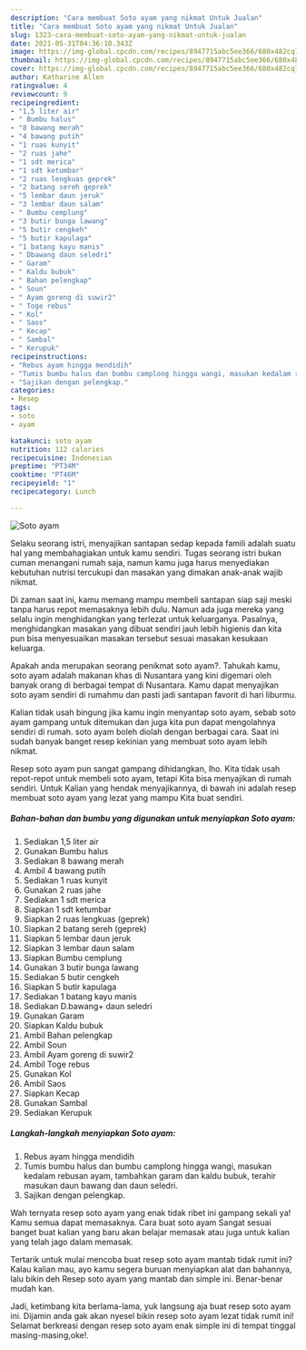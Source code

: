 ```yaml
---
description: "Cara membuat Soto ayam yang nikmat Untuk Jualan"
title: "Cara membuat Soto ayam yang nikmat Untuk Jualan"
slug: 1323-cara-membuat-soto-ayam-yang-nikmat-untuk-jualan
date: 2021-05-31T04:36:10.343Z
image: https://img-global.cpcdn.com/recipes/8947715abc5ee366/680x482cq70/soto-ayam-foto-resep-utama.jpg
thumbnail: https://img-global.cpcdn.com/recipes/8947715abc5ee366/680x482cq70/soto-ayam-foto-resep-utama.jpg
cover: https://img-global.cpcdn.com/recipes/8947715abc5ee366/680x482cq70/soto-ayam-foto-resep-utama.jpg
author: Katharine Allen
ratingvalue: 4
reviewcount: 9
recipeingredient:
- "1,5 liter air"
- " Bumbu halus"
- "8 bawang merah"
- "4 bawang putih"
- "1 ruas kunyit"
- "2 ruas jahe"
- "1 sdt merica"
- "1 sdt ketumbar"
- "2 ruas lengkuas geprek"
- "2 batang sereh geprek"
- "5 lembar daun jeruk"
- "3 lembar daun salam"
- " Bumbu cemplung"
- "3 butir bunga lawang"
- "5 butir cengkeh"
- "5 butir kapulaga"
- "1 batang kayu manis"
- " Dbawang daun seledri"
- " Garam"
- " Kaldu bubuk"
- " Bahan pelengkap"
- " Soun"
- " Ayam goreng di suwir2"
- " Toge rebus"
- " Kol"
- " Saos"
- " Kecap"
- " Sambal"
- " Kerupuk"
recipeinstructions:
- "Rebus ayam hingga mendidih"
- "Tumis bumbu halus dan bumbu camplong hingga wangi, masukan kedalam rebusan ayam, tambahkan garam dan kaldu bubuk, terahir masukan daun bawang dan daun seledri."
- "Sajikan dengan pelengkap."
categories:
- Resep
tags:
- soto
- ayam

katakunci: soto ayam 
nutrition: 112 calories
recipecuisine: Indonesian
preptime: "PT34M"
cooktime: "PT46M"
recipeyield: "1"
recipecategory: Lunch

---
```



![Soto ayam](https://img-global.cpcdn.com/recipes/8947715abc5ee366/680x482cq70/soto-ayam-foto-resep-utama.jpg)

Selaku seorang istri, menyajikan santapan sedap kepada famili adalah suatu hal yang membahagiakan untuk kamu sendiri. Tugas seorang istri bukan cuman menangani rumah saja, namun kamu juga harus menyediakan kebutuhan nutrisi tercukupi dan masakan yang dimakan anak-anak wajib nikmat.

Di zaman  saat ini, kamu memang mampu membeli santapan siap saji meski tanpa harus repot memasaknya lebih dulu. Namun ada juga mereka yang selalu ingin menghidangkan yang terlezat untuk keluarganya. Pasalnya, menghidangkan masakan yang dibuat sendiri jauh lebih higienis dan kita pun bisa menyesuaikan masakan tersebut sesuai masakan kesukaan keluarga. 



Apakah anda merupakan seorang penikmat soto ayam?. Tahukah kamu, soto ayam adalah makanan khas di Nusantara yang kini digemari oleh banyak orang di berbagai tempat di Nusantara. Kamu dapat menyajikan soto ayam sendiri di rumahmu dan pasti jadi santapan favorit di hari liburmu.

Kalian tidak usah bingung jika kamu ingin menyantap soto ayam, sebab soto ayam gampang untuk ditemukan dan juga kita pun dapat mengolahnya sendiri di rumah. soto ayam boleh diolah dengan berbagai cara. Saat ini sudah banyak banget resep kekinian yang membuat soto ayam lebih nikmat.

Resep soto ayam pun sangat gampang dihidangkan, lho. Kita tidak usah repot-repot untuk membeli soto ayam, tetapi Kita bisa menyajikan di rumah sendiri. Untuk Kalian yang hendak menyajikannya, di bawah ini adalah resep membuat soto ayam yang lezat yang mampu Kita buat sendiri.

<!--inarticleads1-->

##### Bahan-bahan dan bumbu yang digunakan untuk menyiapkan Soto ayam:

1. Sediakan 1,5 liter air
1. Gunakan  Bumbu halus
1. Sediakan 8 bawang merah
1. Ambil 4 bawang putih
1. Sediakan 1 ruas kunyit
1. Gunakan 2 ruas jahe
1. Sediakan 1 sdt merica
1. Siapkan 1 sdt ketumbar
1. Siapkan 2 ruas lengkuas (geprek)
1. Siapkan 2 batang sereh (geprek)
1. Siapkan 5 lembar daun jeruk
1. Siapkan 3 lembar daun salam
1. Siapkan  Bumbu cemplung
1. Gunakan 3 butir bunga lawang
1. Sediakan 5 butir cengkeh
1. Siapkan 5 butir kapulaga
1. Sediakan 1 batang kayu manis
1. Sediakan  D.bawang+ daun seledri
1. Gunakan  Garam
1. Siapkan  Kaldu bubuk
1. Ambil  Bahan pelengkap
1. Ambil  Soun
1. Ambil  Ayam goreng di suwir2
1. Ambil  Toge rebus
1. Gunakan  Kol
1. Ambil  Saos
1. Siapkan  Kecap
1. Gunakan  Sambal
1. Sediakan  Kerupuk




<!--inarticleads2-->

##### Langkah-langkah menyiapkan Soto ayam:

1. Rebus ayam hingga mendidih
1. Tumis bumbu halus dan bumbu camplong hingga wangi, masukan kedalam rebusan ayam, tambahkan garam dan kaldu bubuk, terahir masukan daun bawang dan daun seledri.
1. Sajikan dengan pelengkap.




Wah ternyata resep soto ayam yang enak tidak ribet ini gampang sekali ya! Kamu semua dapat memasaknya. Cara buat soto ayam Sangat sesuai banget buat kalian yang baru akan belajar memasak atau juga untuk kalian yang telah jago dalam memasak.

Tertarik untuk mulai mencoba buat resep soto ayam mantab tidak rumit ini? Kalau kalian mau, ayo kamu segera buruan menyiapkan alat dan bahannya, lalu bikin deh Resep soto ayam yang mantab dan simple ini. Benar-benar mudah kan. 

Jadi, ketimbang kita berlama-lama, yuk langsung aja buat resep soto ayam ini. Dijamin anda gak akan nyesel bikin resep soto ayam lezat tidak rumit ini! Selamat berkreasi dengan resep soto ayam enak simple ini di tempat tinggal masing-masing,oke!.

